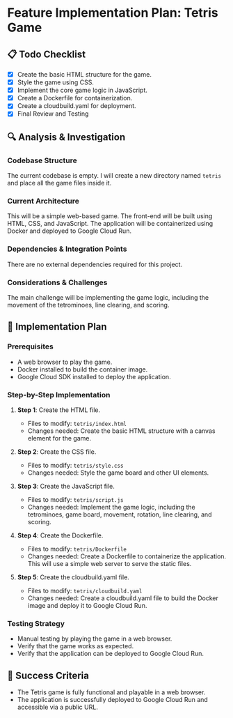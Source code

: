 # Feature Implementation Plan: Tetris Game

## 📋 Todo Checklist
- [x] Create the basic HTML structure for the game.
- [x] Style the game using CSS.
- [x] Implement the core game logic in JavaScript.
- [x] Create a Dockerfile for containerization.
- [x] Create a cloudbuild.yaml for deployment.
- [x] Final Review and Testing

## 🔍 Analysis & Investigation

### Codebase Structure
The current codebase is empty. I will create a new directory named `tetris` and place all the game files inside it.

### Current Architecture
This will be a simple web-based game. The front-end will be built using HTML, CSS, and JavaScript. The application will be containerized using Docker and deployed to Google Cloud Run.

### Dependencies & Integration Points
There are no external dependencies required for this project.

### Considerations & Challenges
The main challenge will be implementing the game logic, including the movement of the tetrominoes, line clearing, and scoring.

## 📝 Implementation Plan

### Prerequisites
- A web browser to play the game.
- Docker installed to build the container image.
- Google Cloud SDK installed to deploy the application.

### Step-by-Step Implementation
1. **Step 1**: Create the HTML file.
   - Files to modify: `tetris/index.html`
   - Changes needed: Create the basic HTML structure with a canvas element for the game.

2. **Step 2**: Create the CSS file.
   - Files to modify: `tetris/style.css`
   - Changes needed: Style the game board and other UI elements.

3. **Step 3**: Create the JavaScript file.
   - Files to modify: `tetris/script.js`
   - Changes needed: Implement the game logic, including the tetrominoes, game board, movement, rotation, line clearing, and scoring.

4. **Step 4**: Create the Dockerfile.
    - Files to modify: `tetris/Dockerfile`
    - Changes needed: Create a Dockerfile to containerize the application. This will use a simple web server to serve the static files.

5. **Step 5**: Create the cloudbuild.yaml file.
    - Files to modify: `tetris/cloudbuild.yaml`
    - Changes needed: Create a cloudbuild.yaml file to build the Docker image and deploy it to Google Cloud Run.

### Testing Strategy
- Manual testing by playing the game in a web browser.
- Verify that the game works as expected.
- Verify that the application can be deployed to Google Cloud Run.

## 🎯 Success Criteria
- The Tetris game is fully functional and playable in a web browser.
- The application is successfully deployed to Google Cloud Run and accessible via a public URL.
